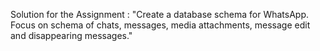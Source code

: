 Solution for the Assignment : "Create a database schema for WhatsApp. Focus on schema of chats, messages, media attachments, message edit and disappearing messages."

